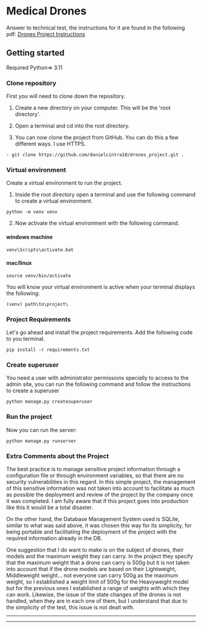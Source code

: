 # Medical Drones

Answer to technical test, the instructions for it are found in the following pdf: [Drones Project Instructions](./Drones-v1.pdf)


## Getting started

Required Python=> 3.11

### Clone repository
First you will need to clone down the repository.

1) Create a new directory on your computer. This will be the 'root directory'.

2) Open a terminal and cd into the root directory.

3) You can now clone the project from GitHub. You can do this a few different ways.
I use HTTPS.
```
- git clone https://github.com/danielcintra10/drones_project.git .
```
### Virtual environment
Create a virtual environment to run the project.
1) Inside the root directory open a terminal and use the following command 
to create a virtual environment.

```
python -m venv venv
```
2) Now activate the virtual environment with the following command.
#### windows machine
```
venv\Scripts\activate.bat
```

#### mac/linux
```
source venv/bin/activate
```

You will know your virtual environment is active when your terminal displays the following:
```
(venv) path\to\project\
```

### Project Requirements 
Let's go ahead and install the project requirements. 
Add the following code to you terminal.
```
pip install -r requirements.txt
```

### Create superuser
You need a user with administrator permissions specially to access to the admin site,
you can run the following command and follow the instructions to create a superuser

~~~~
python manage.py createsuperuser
~~~~

### Run the project
Now you can run the server:

~~~
python manage.py runserver
~~~

### Extra Comments about the Project
 
The best practice is to manage sensitive project information through a configuration 
file or through environment variables, so that there are no security vulnerabilities 
in this regard. In this simple project, the management of this sensitive information
was not taken into account to facilitate as much as possible the deployment and review 
of the project by the company once it was completed. I am fully aware that if this 
project goes into production like this it would be a total disaster.

On the other hand, the Database Management System used is SQLite, 
similar to what was said above, it was chosen this way for its simplicity, 
for being portable and facilitating the deployment of the project with the 
required information already in the DB.

One suggestion that I do want to make is on the subject of drones, their models 
and the maximum weight they can carry. In the project they specify that the maximum 
weight that a drone can carry is 500g but it is not taken into account that if the 
drone models are based on their Lightweight, Middleweight weight... not everyone can
carry 500g as the maximum weight, so I established a weight limit of 500g for the 
Heavyweight model but for the previous ones I established a range of weights with 
which they can work.
Likewise, the issue of the state changes of the drones is not handled, when they are 
in each one of them, but I understand that due to the simplicity of the test, this issue 
is not dealt with.
***
***

